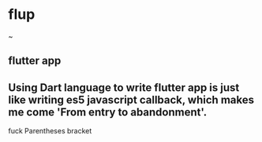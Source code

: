 # flup
~
## flutter app

## Using Dart language to write flutter app is just like writing es5 javascript callback, which makes me come 'From entry to abandonment'.
fuck Parentheses bracket
